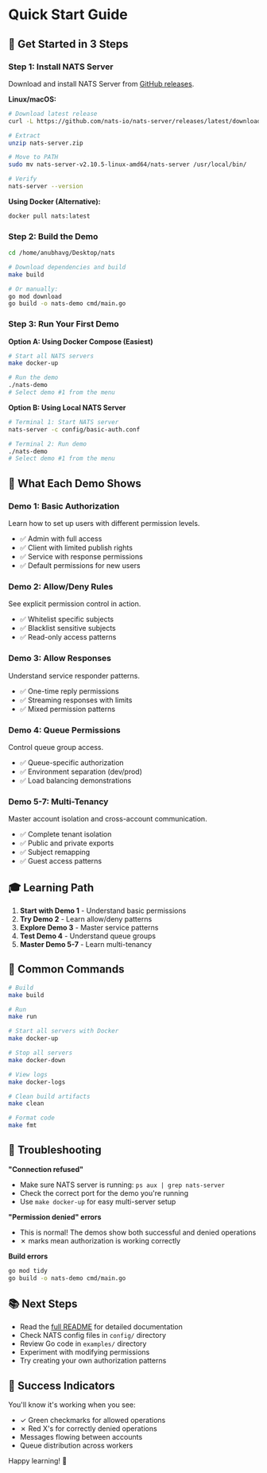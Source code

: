 # Quick Start Guide

## 🎯 Get Started in 3 Steps

### Step 1: Install NATS Server

Download and install NATS Server from [GitHub releases](https://github.com/nats-io/nats-server/releases).

**Linux/macOS:**
```bash
# Download latest release
curl -L https://github.com/nats-io/nats-server/releases/latest/download/nats-server-v2.10.5-linux-amd64.zip -o nats-server.zip

# Extract
unzip nats-server.zip

# Move to PATH
sudo mv nats-server-v2.10.5-linux-amd64/nats-server /usr/local/bin/

# Verify
nats-server --version
```

**Using Docker (Alternative):**
```bash
docker pull nats:latest
```

### Step 2: Build the Demo

```bash
cd /home/anubhavg/Desktop/nats

# Download dependencies and build
make build

# Or manually:
go mod download
go build -o nats-demo cmd/main.go
```

### Step 3: Run Your First Demo

**Option A: Using Docker Compose (Easiest)**
```bash
# Start all NATS servers
make docker-up

# Run the demo
./nats-demo
# Select demo #1 from the menu
```

**Option B: Using Local NATS Server**
```bash
# Terminal 1: Start NATS server
nats-server -c config/basic-auth.conf

# Terminal 2: Run demo
./nats-demo
# Select demo #1 from the menu
```

## 📖 What Each Demo Shows

### Demo 1: Basic Authorization
Learn how to set up users with different permission levels.
- ✅ Admin with full access
- ✅ Client with limited publish rights
- ✅ Service with response permissions
- ✅ Default permissions for new users

### Demo 2: Allow/Deny Rules
See explicit permission control in action.
- ✅ Whitelist specific subjects
- ✅ Blacklist sensitive subjects
- ✅ Read-only access patterns

### Demo 3: Allow Responses
Understand service responder patterns.
- ✅ One-time reply permissions
- ✅ Streaming responses with limits
- ✅ Mixed permission patterns

### Demo 4: Queue Permissions
Control queue group access.
- ✅ Queue-specific authorization
- ✅ Environment separation (dev/prod)
- ✅ Load balancing demonstrations

### Demo 5-7: Multi-Tenancy
Master account isolation and cross-account communication.
- ✅ Complete tenant isolation
- ✅ Public and private exports
- ✅ Subject remapping
- ✅ Guest access patterns

## 🎓 Learning Path

1. **Start with Demo 1** - Understand basic permissions
2. **Try Demo 2** - Learn allow/deny patterns  
3. **Explore Demo 3** - Master service patterns
4. **Test Demo 4** - Understand queue groups
5. **Master Demo 5-7** - Learn multi-tenancy

## 🔧 Common Commands

```bash
# Build
make build

# Run
make run

# Start all servers with Docker
make docker-up

# Stop all servers
make docker-down

# View logs
make docker-logs

# Clean build artifacts
make clean

# Format code
make fmt
```

## 🐛 Troubleshooting

**"Connection refused"**
- Make sure NATS server is running: `ps aux | grep nats-server`
- Check the correct port for the demo you're running
- Use `make docker-up` for easy multi-server setup

**"Permission denied" errors**
- This is normal! The demos show both successful and denied operations
- ✗ marks mean authorization is working correctly

**Build errors**
```bash
go mod tidy
go build -o nats-demo cmd/main.go
```

## 📚 Next Steps

- Read the [full README](README.md) for detailed documentation
- Check NATS config files in `config/` directory
- Review Go code in `examples/` directory
- Experiment with modifying permissions
- Try creating your own authorization patterns

## 🎉 Success Indicators

You'll know it's working when you see:
- ✓ Green checkmarks for allowed operations
- ✗ Red X's for correctly denied operations
- Messages flowing between accounts
- Queue distribution across workers

Happy learning! 🚀
